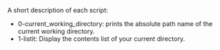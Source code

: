 A short description of each script:
+ 0-current_working_directory: prints the absolute path name of the current working directory.
+ 1-listit: Display the contents list of your current directory.
